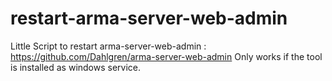 # restart-arma-server-web-admin
Little Script to restart arma-server-web-admin : https://github.com/Dahlgren/arma-server-web-admin
Only works if the tool is installed as windows service.
